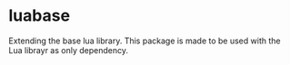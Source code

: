 # luabase

Extending the base lua library. This package is made to be used
with the Lua librayr as only dependency.